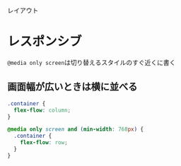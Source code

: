 レイアウト
# レスポンシブ
```@media only screen```は切り替えるスタイルのすぐ近くに書く  

## 画面幅が広いときは横に並べる
```css
.container {
  flex-flow: column;
}

@media only screen and (min-width: 768px) {
  .container {
    flex-flow: row;
  }
}
```

